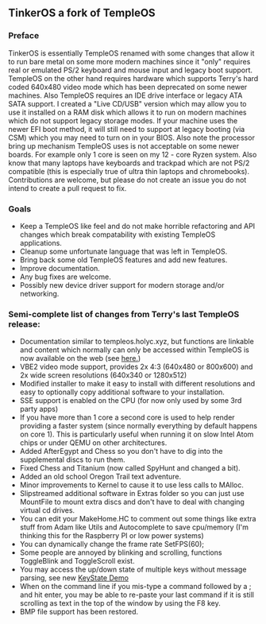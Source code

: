 ## TinkerOS a fork of TempleOS

### Preface
TinkerOS is essentially TempleOS renamed with some changes that allow it to run bare metal on some more modern machines since it "only" requires real or emulated PS/2 keyboard and mouse input and legacy boot support.  TempleOS on the other hand requires hardware which supports Terry's hard coded 640x480 video mode which has been deprecated on some newer machines.  Also TempleOS requires an IDE drive interface or legacy ATA SATA support.  I created a "Live CD/USB" version which may allow you to use it installed on a RAM disk which allows it to run on modern machines which do not support legacy storage modes.  If your machine uses the newer EFI boot method, it will still need to support at legacy booting (via CSM) which you may need to turn on in your BIOS.  Also note the processor bring up mechanism TempleOS uses is not acceptable on some newer boards.  For example only 1 core is seen on my 12 - core Ryzen system.  Also know that many laptops have keyboards and trackpad which are not PS/2 compatible (this is especially true of ultra thin laptops and chromebooks).  Contributions are welcome, but please do not create an issue you do not intend to create a pull request to fix.

### Goals
- Keep a TempleOS like feel and do not make horrible refactoring and API changes which break compatability with existing TempleOS applications.
- Cleanup some unfortunate language that was left in TempleOS.
- Bring back some old TempleOS features and add new features.
- Improve documentation.
- Any bug fixes are welcome.
- Possibly new device driver support for modern storage and/or networking.

### Semi-complete list of changes from Terry's last TempleOS release:
- Documentation similar to templeos.holyc.xyz, but functions are linkable and content which normally can only be accessed within TempleOS is now available on the web (see <a href="https://tinkeros.github.io/WbGit/Doc/HelpIndex.html#l93">here.</a>)
- VBE2 video mode support, provides 2x 4:3 (640x480 or 800x600) and 2x wide screen resolutions (640x340 or 1280x512)
- Modified installer to make it easy to install with different resolutions and easy to optionally copy additional software to your installation.
- SSE support is enabled on the CPU (for now only used by some 3rd party apps)
- If you have more than 1 core a second core is used to help render providing a faster system (since normally everything by default happens on core 1).  This is particularly useful when running it on slow Intel Atom chips or under QEMU on other architectures.
- Added AfterEgypt and Chess so you don't have to dig into the supplemental discs to run them.
- Fixed Chess and Titanium (now called SpyHunt and changed a bit).
- Added an old school Oregon Trail text adventure.
- Minor improvements to Kernel to cause it to use less calls to MAlloc.
- Slipstreamed additional software in Extras folder so you can just use MountFile to mount extra discs and don't have to deal with changing virtual cd drives.
- You can edit your MakeHome.HC to comment out some things like extra stuff from Adam like Utils and Autocomplete to save cpu/memory (I'm thinking this for the Raspberry PI or low power systems)
- You can dynamically change the frame rate SetFPS(60);
- Some people are annoyed by blinking and scrolling, functions ToggleBlink and ToggleScroll exist.
- You may access the up/down state of multiple keys without message parsing, see new <a href="https://tinkeros.github.io/WbGit/Demo/KeyState.html">KeyState Demo</a>
- When on the command line if you mis-type a command followed by a ; and hit enter, you may be able to re-paste your last command if it is still scrolling as text in the top of the window by using the F8 key.
- BMP file support has been restored.

